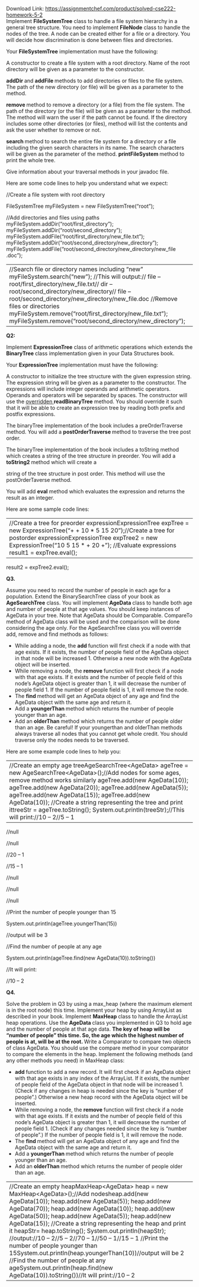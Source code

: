Download Link: https://assignmentchef.com/product/solved-cse222-homework-5-2
<br>
Implement <strong>FileSystemTree</strong> class to handle a file system hierarchy in a general tree structure. You need to implement <strong>FileNode</strong> class to handle the nodes of the tree. A node can be created either for a file or a directory. You will decide how discrimination is done between files and directories.

Your <strong>FileSystemTree</strong> implementation must have the following:

A constructor to create a file system with a root directory. Name of the root directory will be given as a parameter to the constructor.

<strong>addDir </strong>and <strong>addFile </strong>methods to add directories or files to the file system. The path of the new directory (or file) will be given as a parameter to the method.

<strong>remove </strong>method to remove a directory (or a file) from the file system. The path of the directory (or the file) will be given as a parameter to the method. The method will warn the user if the path cannot be found. If the directory includes some other directories (or files), method will list the contents and ask the user whether to remove or not.

<strong>search </strong>method to search the entire file system for a directory or a file including the given search characters in its name. The search characters will be given as the parameter of the method. <strong>printFileSystem </strong>method to print the whole tree.

Give information about your traversal methods in your javadoc file.

Here are some code lines to help you understand what we expect:

//Create a file system with root directory

FileSystemTree myFileSystem = new FileSystemTree(“root”);







//Add directories and files using paths myFileSystem.addDir(“root/first_directory”); myFileSystem.addDir(“root/second_directory”); myFileSystem.addFile(“root/first_directory/new_file.txt”); myFileSystem.addDir(“root/second_directory/new_directory”); myFileSystem.addFile(“root/second_directory/new_directory/new_file .doc”);

<table width="602">

 <tbody>

  <tr>

   <td width="602">  //Search file or directory names including “new” myFileSystem.search(“new”);    //This will output:// file – root/first_directory/new_file.txt// dir – root/second_directory/new_directory// file – root/second_directory/new_directory/new_file.doc  //Remove files or directories myFileSystem.remove(“root/first_directory/new_file.txt”); myFileSystem.remove(“root/second_directory/new_directory”);</td>

  </tr>

 </tbody>

</table>

<strong> </strong>

<strong>Q2: </strong>

Implement <strong>ExpressionTree</strong> class of arithmetic operations which extends the <strong>BinaryTree </strong>class implementation given in your Data Structures book. <strong> </strong>

Your <strong>ExpressionTree</strong> implementation must have the following:

A constructor to initialize the tree structure with the given expression string. The expression string will be given as a parameter to the constructor. The expressions will include integer operands and arithmetic operators. Operands and operators will be separated by spaces. The constructor will use the <u>overridden </u><strong>readBinaryTree</strong> method. You should override it such that it will be able to create an expression tree by reading both prefix and postfix expressions.

The binaryTree implementation of the book includes a preOrderTraverse method. You will add a <strong>postOrderTraverse </strong>method to traverse the tree post order.

The binaryTree implementation of the book includes a toString method which creates a string of the tree structure in preorder. You will add a <strong>toString2 </strong>method which will create a

string of the tree structure in post order.  This method will use the postOrderTaverse method.

You will add <strong>eval</strong> method which evaluates the expression and returns the result as an integer.

Here are some sample code lines:

<table width="602">

 <tbody>

  <tr>

   <td width="602">//Create a tree for preorder expressionExpressionTree expTree = new ExpressionTree(“+ + 10 * 5 15 20”);//Create a tree for postorder expressionExpressionTree expTree2 = new ExpressionTree(“10 5 15 * + 20 +”);  //Evaluate expressions result1 = expTree.eval();</td>

  </tr>

 </tbody>

</table>

result2 = expTree2.eval();

<strong> </strong>

<strong>Q3.  </strong>

Assume you need to record the number of people in each age for a population. Extend the BinarySearchTree class of your book as <strong>AgeSearchTree</strong> class. You will implement <strong>AgeData </strong>class to handle both age and number of people at that age values. You should keep instances of AgeData in your tree. Note that AgeData should be Comparable. CompareTo method of AgeData class will be used and the comparison will be done considering the age only. For the AgeSearchTree class you will override add, remove and find methods as follows:

<ul>

 <li>While adding a node, the <strong>add </strong>function will first check if a node with that age exists. If it exists, the number of people field of the AgeData object in that node will be increased 1. Otherwise a new node with the AgeData object will be inserted.</li>

 <li>While removing a node, the <strong>remove </strong>function will first check if a node with that age exists. If it exists and the number of people field of this node’s AgeData object is greater than 1, it will decrease the number of people field 1. If the number of people field is 1, it will remove the node.</li>

 <li>The <strong>find </strong>method will get an AgeData object of any age and find the AgeData object with the same age and return it.</li>

 <li>Add a <strong>youngerThan </strong>method which returns the number of people younger than an age.</li>

 <li>Add an <strong>olderThan </strong>method which returns the number of people older than an age. Be careful! If your youngerthan and olderThan methods always traverse all nodes that you cannot get whole credit. You should traverse only the nodes needs to be traversed.</li>

</ul>

Here are some example code lines to help you:

<table width="602">

 <tbody>

  <tr>

   <td width="602">//Create an empty age treeAgeSearchTree&lt;AgeData&gt; ageTree = new AgeSearchTree&lt;AgeData&gt;();//Add nodes for some ages, remove method works similarly ageTree.add(new AgeData(10)); ageTree.add(new AgeData(20)); ageTree.add(new AgeData(5)); ageTree.add(new AgeData(15)); ageTree.add(new AgeData(10)); //Create a string representing the tree and print ittreeStr = ageTree.toString(); System.out.println(treeStr);//This will print://10 – 2//5 – 1</td>

  </tr>

 </tbody>

</table>

//null

//null

//20 – 1

//15 – 1

//null

//null

//null




//Print the number of people younger than 15

System.out.println(ageTree.youngerThan(15))

//output will be 3




//Find the number of people at any age

System.out.println(ageTree.find(new AgeData(10)).toString())

//It will print:

//10 – 2




<strong> </strong>

<strong>Q4.  </strong>

Solve the problem in Q3 by using a max_heap (where the maximum element is in the root node) this time. Implement your heap by using ArrayList as described in your book. Implement <strong>MaxHeap </strong>class to handle the ArrayList heap operations. Use the <strong>AgeData </strong>class you implemented in Q3 to hold age and the number of people at that age data. <strong>The key of heap will be “number of people” this time. So, the age which the highest number of people is at, will be at the root. </strong>Write a Comparator to compare two objects of class AgeData. You should use the compare method in your comparator to compare the elements in the heap. Implement the following methods (and any other methods you need) in MaxHeap class:

<ul>

 <li><strong>add </strong>function to add a new record. It will first check if an AgeData object with that age exists in any index of the ArrayList. If it exists, the number of people field of the AgeData object in that node will be increased 1. (Check if any changes in heap is needed since the key is “number of people”.) Otherwise a new heap record with the AgeData object will be inserted.</li>

 <li>While removing a node, the <strong>remove </strong>function will first check if a node with that age exists. If it exists and the number of people field of this node’s AgeData object is greater than 1, it will decrease the number of people field 1. (Check if any changes needed since the key is “number of people”.) If the number of people field is 1, it will remove the node.</li>

 <li>The <strong>find </strong>method will get an AgeData object of any age and find the AgeData object with the same age and return it.</li>

 <li>Add a <strong>youngerThan </strong>method which returns the number of people younger than an age.</li>

 <li>Add an <strong>olderThan </strong>method which returns the number of people older than an age.</li>

</ul>




<table width="602">

 <tbody>

  <tr>

   <td width="602">//Create an empty heapMaxHeap&lt;AgeData&gt; heap = new MaxHeap&lt;AgeData&gt;();//Add nodesheap.add(new AgeData(10)); heap.add(new AgeData(5)); heap.add(new AgeData(70)); heap.add(new AgeData(10)); heap.add(new AgeData(50)); heap.add(new AgeData(5)); heap.add(new AgeData(15)); //Create a string representing the heap and print it heapStr= heap.toString(); System.out.println(heapStr); //output://10 – 2//5 – 2//70 – 1//50 – 1//15 – 1 //Print the number of people younger than 15System.out.println(heap.youngerThan(10))//output will be 2 //Find the number of people at any ageSystem.out.println(heap.find(new AgeData(10)).toString())//It will print://10 – 2 </td>

  </tr>

 </tbody>

</table>